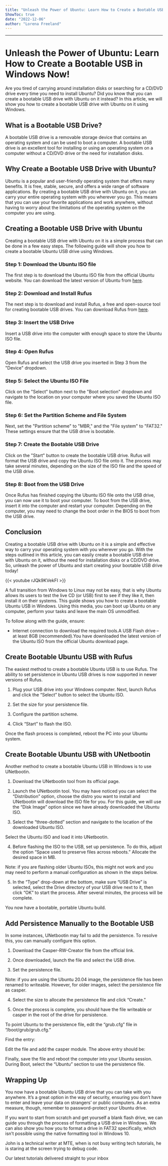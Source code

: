 ```yaml
---
title: "Unleash the Power of Ubuntu: Learn How to Create a Bootable USB in Windows Now!"
ShowToc: true 
date: "2022-12-06"
author: "Lorena Freeland"
---
```

*****
# Unleash the Power of Ubuntu: Learn How to Create a Bootable USB in Windows Now!

Are you tired of carrying around installation disks or searching for a CD/DVD drive every time you need to install Ubuntu? Did you know that you can create a bootable USB drive with Ubuntu on it instead? In this article, we will show you how to create a bootable USB drive with Ubuntu on it using Windows.

## What is a Bootable USB Drive?

A bootable USB drive is a removable storage device that contains an operating system and can be used to boot a computer. A bootable USB drive is an excellent tool for installing or using an operating system on a computer without a CD/DVD drive or the need for installation disks.

## Why Create a Bootable USB Drive with Ubuntu?

Ubuntu is a popular and user-friendly operating system that offers many benefits. It is free, stable, secure, and offers a wide range of software applications. By creating a bootable USB drive with Ubuntu on it, you can carry your entire operating system with you wherever you go. This means that you can use your favorite applications and work anywhere, without having to worry about the limitations of the operating system on the computer you are using.

## Creating a Bootable USB Drive with Ubuntu

Creating a bootable USB drive with Ubuntu on it is a simple process that can be done in a few easy steps. The following guide will show you how to create a bootable Ubuntu USB drive using Windows.

### Step 1: Download the Ubuntu ISO file

The first step is to download the Ubuntu ISO file from the official Ubuntu website. You can download the latest version of Ubuntu from [here](https://ubuntu.com/download).

### Step 2: Download and Install Rufus

The next step is to download and install Rufus, a free and open-source tool for creating bootable USB drives. You can download Rufus from [here](https://rufus.ie/).

### Step 3: Insert the USB Drive

Insert a USB drive into the computer with enough space to store the Ubuntu ISO file.

### Step 4: Open Rufus

Open Rufus and select the USB drive you inserted in Step 3 from the "Device" dropdown.

### Step 5: Select the Ubuntu ISO File

Click on the "Select" button next to the "Boot selection" dropdown and navigate to the location on your computer where you saved the Ubuntu ISO file.

### Step 6: Set the Partition Scheme and File System

Next, set the "Partition scheme" to "MBR," and the "File system" to "FAT32." These settings ensure that the USB drive is bootable.

### Step 7: Create the Bootable USB Drive

Click on the "Start" button to create the bootable USB drive. Rufus will format the USB drive and copy the Ubuntu ISO file onto it. The process may take several minutes, depending on the size of the ISO file and the speed of the USB drive.

### Step 8: Boot from the USB Drive

Once Rufus has finished copying the Ubuntu ISO file onto the USB drive, you can now use it to boot your computer. To boot from the USB drive, insert it into the computer and restart your computer. Depending on the computer, you may need to change the boot order in the BIOS to boot from the USB drive.

## Conclusion

Creating a bootable USB drive with Ubuntu on it is a simple and effective way to carry your operating system with you wherever you go. With the steps outlined in this article, you can easily create a bootable USB drive with Ubuntu on it, without the need for installation disks or a CD/DVD drive. So, unleash the power of Ubuntu and start creating your bootable USB drive today!

{{< youtube rJQk9KVekFI >}} 



A full transition from Windows to Linux may not be easy, that is why Ubuntu allows its users to test the live CD (or USB) first to see if they like it, then install it on their systems. This guide shows you how to create a bootable Ubuntu USB in Windows. Using this media, you can boot up Ubuntu on any computer, perform your tasks and leave the main OS unmodified.
 
To follow along with the guide, ensure:
 
- Internet connection to download the required tools.A USB Flash drive – at least 8GB (recommended).You have downloaded the latest version of the Ubuntu ISO from the official Ubuntu download page.

 
## Create Bootable Ubuntu USB with Rufus
 
The easiest method to create a bootable Ubuntu USB is to use Rufus. The ability to set persistence in Ubuntu USB drives is now supported in newer versions of Rufus.
 
1. Plug your USB drive into your Windows computer. Next, launch Rufus and click the “Select” button to select the Ubuntu ISO.
 
2. Set the size for your persistence file.
 
3. Configure the partition scheme.
 
4. Click “Start” to flash the ISO.
 
Once the flash process is completed, reboot the PC into your Ubuntu system.
 
## Create Bootable Ubuntu USB with UNetbootin
 
Another method to create a bootable Ubuntu USB in Windows is to use UNetbootin.
 
1. Download the UNetbootin tool from its official page.
 
2. Launch the UNetbootin tool. You may have noticed you can select the “Distribution” option, choose the distro you want to install and UNetbootin will download the ISO file for you. For this guide, we will use the “Disk Image” option since we have already downloaded the Ubuntu ISO.
 
3. Select the “three-dotted” section and navigate to the location of the downloaded Ubuntu ISO.
 
Select the Ubuntu ISO and load it into UNetbootin.
 
4. Before flashing the ISO to the USB, set up persistence. To do this, adjust the option “Space used to preserve files across reboots.” Allocate the desired space in MB.
 
Note: if you are flashing older Ubuntu ISOs, this might not work and you may need to perform a manual configuration as shown in the steps below.
 
5. In the “Type” drop-down at the bottom, make sure “USB Drive” is selected, select the Drive directory of your USB drive next to it, then click “OK” to start the process. After several minutes, the process will be complete.
 
You now have a bootable, portable Ubuntu build.
 
## Add Persistence Manually to the Bootable USB
 
In some instances, UNetbootin may fail to add the persistence. To resolve this, you can manually configure this option.
 
1. Download the Casper-RW-Creator file from the official link.
 
2. Once downloaded, launch the file and select the USB drive.
 
3. Set the persistence file.
 
Note: if you are using the Ubuntu 20.04 image, the persistence file has been renamed to writeable. However, for older images, select the persistence file as casper.
 
4. Select the size to allocate the persistence file and click “Create.”
 
5. Once the process is complete, you should have the file writeable or casper in the root of the drive for persistence.
 
To point Ubuntu to the persistence file, edit the “grub.cfg” file in “/boot/grub/grub.cfg.”
 
Find the entry:
 
Edit the file and add the casper module. The above entry should be:
 
Finally, save the file and reboot the computer into your Ubuntu session. During Boot, select the “Ubuntu” section to use the persistence file.
 
## Wrapping Up
 
You now have a bootable Ubuntu USB drive that you can take with you anywhere. It’s a great option in the way of security, ensuring you don’t have to enter and leave your data on strangers’ or public computers. As an extra measure, though, remember to password-protect your Ubuntu drive.
 
If you want to start from scratch and get yourself a blank flash drive, we can guide you through the process of formatting a USB drive in Windows. We can also show you how you to format a drive in FAT32 specifically, which isn’t possible using the native formatting tool in Windows 10.
 
John is a technical writer at MTE, when is not busy writing tech tutorials, he is staring at the screen trying to debug code.
 
Our latest tutorials delivered straight to your inbox





